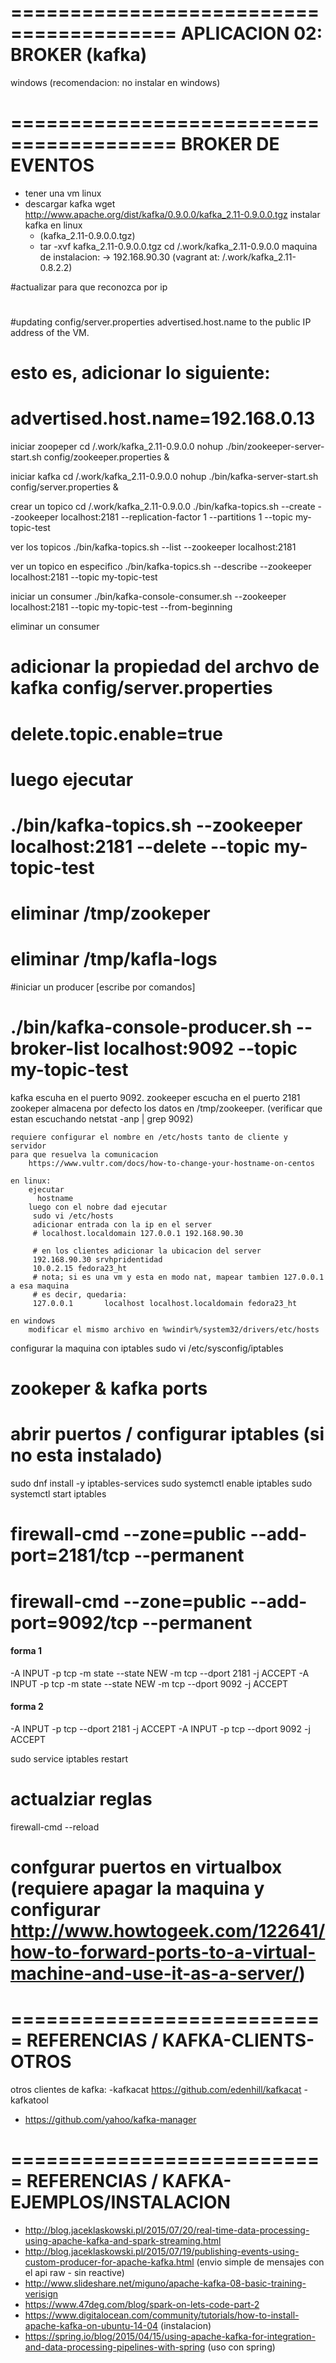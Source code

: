 ========================================
APLICACION 02: BROKER (kafka)
========================================
windows (recomendacion: no instalar en windows)

========================================
BROKER DE EVENTOS
========================================

-  tener una vm linux
-  descargar kafka
		wget http://www.apache.org/dist/kafka/0.9.0.0/kafka_2.11-0.9.0.0.tgz
   instalar kafka en linux
   - (kafka_2.11-0.9.0.0.tgz)
   - tar -xvf kafka_2.11-0.9.0.0.tgz
   cd /.work/kafka_2.11-0.9.0.0
maquina de instalacion: 
 -> 192.168.90.30 (vagrant at: /.work/kafka_2.11-0.8.2.2)
 
 
#actualizar para que reconozca por ip 
# 
#updating config/server.properties advertised.host.name to the public IP address of the VM.
#	esto es, adicionar lo siguiente:
#	advertised.host.name=192.168.0.13 
 
 
 
 
 
 
 
 
 
 
iniciar zoopeper
  cd /.work/kafka_2.11-0.9.0.0
  nohup ./bin/zookeeper-server-start.sh config/zookeeper.properties &

iniciar kafka
  cd /.work/kafka_2.11-0.9.0.0
  nohup ./bin/kafka-server-start.sh config/server.properties &

crear un topico
  cd /.work/kafka_2.11-0.9.0.0
  ./bin/kafka-topics.sh --create --zookeeper localhost:2181 --replication-factor 1 --partitions 1 --topic my-topic-test
  
ver los topicos
  ./bin/kafka-topics.sh --list --zookeeper localhost:2181
  
ver un topico en especifico
 ./bin/kafka-topics.sh --describe --zookeeper localhost:2181 --topic my-topic-test
 
iniciar un consumer 
 ./bin/kafka-console-consumer.sh --zookeeper localhost:2181 --topic my-topic-test --from-beginning

eliminar un consumer
# adicionar la propiedad del archvo de kafka config/server.properties
# delete.topic.enable=true
# luego ejecutar
# ./bin/kafka-topics.sh --zookeeper localhost:2181 --delete --topic my-topic-test
# eliminar /tmp/zookeper
# eliminar /tmp/kafla-logs
 

#iniciar un producer [escribe por comandos]
# ./bin/kafka-console-producer.sh --broker-list localhost:9092 --topic my-topic-test 

 kafka escuha en el puerto 9092.
 zookeeper escucha en el puerto 2181 
 zookeper almacena por defecto los datos en /tmp/zookeeper. 
 (verificar que estan escuchando  netstat -anp | grep 9092)

	requiere configurar el nombre en /etc/hosts tanto de cliente y servidor 
	para que resuelva la comunicacion
		https://www.vultr.com/docs/how-to-change-your-hostname-on-centos
		
	en linux: 	
		ejecutar 
		  hostname
		luego con el nobre dad ejecutar
		 sudo vi /etc/hosts
		 adicionar entrada con la ip en el server
		 # localhost.localdomain 127.0.0.1 192.168.90.30
		 
		 # en los clientes adicionar la ubicacion del server
		 192.168.90.30 srvhpridentidad
		 10.0.2.15 fedora23_ht
		 # nota; si es una vm y esta en modo nat, mapear tambien 127.0.0.1 a esa maquina
		 # es decir, quedaria: 
		 127.0.0.1       localhost localhost.localdomain fedora23_ht

	en windows
		modificar el mismo archivo en %windir%/system32/drivers/etc/hosts



 
 
configurar la maquina con iptables
 sudo vi /etc/sysconfig/iptables
 
# zookeper & kafka ports
# abrir puertos / configurar iptables (si no esta instalado)
 sudo dnf install -y iptables-services
 sudo systemctl enable iptables
 sudo systemctl start iptables

# firewall-cmd --zone=public --add-port=2181/tcp --permanent
# firewall-cmd --zone=public --add-port=9092/tcp --permanent
#### forma 1 
-A INPUT -p tcp -m state --state NEW -m tcp --dport 2181 -j ACCEPT
-A INPUT -p tcp -m state --state NEW -m tcp --dport 9092 -j ACCEPT
#### forma 2 
 -A INPUT -p tcp --dport 2181 -j ACCEPT
 -A INPUT -p tcp --dport 9092 -j ACCEPT

sudo service iptables restart 
 # actualziar reglas
 firewall-cmd --reload
 # confgurar puertos en virtualbox (requiere apagar la maquina y configurar http://www.howtogeek.com/122641/how-to-forward-ports-to-a-virtual-machine-and-use-it-as-a-server/)



===========================
REFERENCIAS / KAFKA-CLIENTS-OTROS
===========================


otros clientes de kafka: 
-kafkacat https://github.com/edenhill/kafkacat
-kafkatool
- https://github.com/yahoo/kafka-manager

===========================
REFERENCIAS / KAFKA-EJEMPLOS/INSTALACION
===========================
- http://blog.jaceklaskowski.pl/2015/07/20/real-time-data-processing-using-apache-kafka-and-spark-streaming.html
- http://blog.jaceklaskowski.pl/2015/07/19/publishing-events-using-custom-producer-for-apache-kafka.html (envio simple de mensajes con el api raw - sin reactive)
- http://www.slideshare.net/miguno/apache-kafka-08-basic-training-verisign
- https://www.47deg.com/blog/spark-on-lets-code-part-2
- https://www.digitalocean.com/community/tutorials/how-to-install-apache-kafka-on-ubuntu-14-04 (instalacion)
- https://spring.io/blog/2015/04/15/using-apache-kafka-for-integration-and-data-processing-pipelines-with-spring (uso con spring)
 
